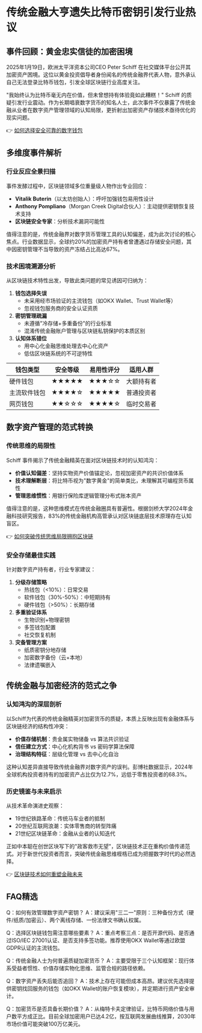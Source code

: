 # 传统金融大亨遗失比特币密钥引发行业热议

## 事件回顾：黄金忠实信徒的加密困境
2025年1月19日，欧洲太平洋资本公司CEO Peter Schiff 在社交媒体平台公开其加密资产困境。这位以黄金投资倡导者身份闻名的传统金融界代表人物，意外承认自己无法登录比特币钱包，引发全球区块链行业高度关注。

"我始终认为比特币毫无内在价值，但未曾想持有体验竟如此糟糕！" Schiff 的质疑引发行业震动。作为长期唱衰数字货币的知名人士，此次事件不仅暴露了传统金融从业者在数字资产管理领域的认知局限，更折射出加密资产存储技术亟待优化的现实问题。

👉 [如何选择安全可靠的数字钱包](https://bit.ly/okx_welcome)

## 多维度事件解析

### 行业反应全景扫描
事件发酵过程中，区块链领域多位重量级人物作出专业回应：
- **Vitalik Buterin**（以太坊创始人）：呼吁加强钱包易用性设计
- **Anthony Pompliano**（Morgan Creek Digital合伙人）：主动提供密钥恢复技术支持
- **区块链安全专家**：分析技术漏洞可能性

值得注意的是，传统金融界对数字货币管理工具的认知偏差，成为此次讨论的核心焦点。行业数据显示，全球约20%的加密资产持有者曾遭遇过存储安全问题，其中因密钥管理不当导致的资产冻结占比高达67%。

### 技术困境溯源分析
从区块链技术特性出发，导致此类问题的常见诱因可归纳为：
1. **钱包选择失误**
   - 未采用经市场验证的主流钱包（如OKX Wallet、Trust Wallet等）
   - 忽视钱包服务商的安全认证资质
2. **密钥管理疏漏**
   - 未遵循"冷存储+多重备份"的行业标准
   - 混淆传统金融账户管理与区块链私钥保护的本质区别
3. **认知体系错位**
   - 用中心化金融思维处理去中心化资产
   - 低估区块链系统的不可逆特性

| 钱包类型       | 安全等级 | 易用性评分 | 适用人群          |
|----------------|----------|------------|-------------------|
| 硬件钱包       | ★★★★★    | ★★★☆☆      | 大额持有者        |
| 主流软件钱包   | ★★★★☆    | ★★★★★      | 普通投资者        |
| 网页钱包       | ★★☆☆☆    | ★★★★☆      | 临时交易者        |

## 数字资产管理的范式转换

### 传统思维的局限性
Schiff 事件揭示了传统金融精英在面对区块链技术时的认知鸿沟：
- **价值认知偏差**：坚持实物资产价值锚定论，忽视加密资产的共识价值体系
- **技术理解断层**：将比特币视为"数字黄金"的简单类比，未理解其可编程货币属性
- **管理思维惯性**：用银行保险库逻辑管理分布式账本资产

值得注意的是，这种思维模式在传统金融圈具有普遍性。根据剑桥大学2024年金融科技研究报告，83%的传统金融机构高管承认对区块链底层技术原理存在认知盲区。

👉 [如何突破传统思维局限拥抱区块链](https://bit.ly/okx_welcome)

### 安全存储最佳实践
针对数字资产持有者，行业专家建议：
1. **分级存储策略**
   - 热钱包（<10%）：日常交易
   - 软件钱包（30%-50%）：中短期持有
   - 硬件钱包（>50%）：长期存储
2. **多重验证体系**
   - 生物识别+物理密钥
   - 多签钱包配置
   - 社交恢复机制
3. **灾备管理方案**
   - 纸质密钥分地存储
   - 加密数字备份（云+本地）
   - 法律遗嘱嵌入

## 传统金融与加密经济的范式之争

### 认知鸿沟的深层剖析
以Schiff为代表的传统金融精英对加密货币的质疑，本质上反映出现有金融体系与区块链经济的结构性冲突：
- **价值存储机制**：贵金属实物储备 vs 算法共识验证
- **信任建立方式**：中心化机构背书 vs 密码学算法保障
- **治理结构特征**：层级化管理 vs 去中心化自治

这种认知差异直接导致传统金融界对数字资产的误判。彭博社数据显示，2024年全球机构投资者持有的加密资产占比仅为12.7%，远低于零售投资者的68.3%。

### 历史镜鉴与未来启示
从技术革命演进史观察：
- 19世纪铁路革命：传统马车业者的抵制
- 20世纪互联网浪潮：实体零售商的转型阵痛
- 21世纪区块链革命：金融从业者的认知迭代

正如中本聪在创世区块写下的"政客救市无望"，区块链技术正在重构价值传递范式。对于新世代投资者而言，突破传统金融思维桎梏已成为把握数字时代的必然选择。

👉 [区块链技术如何重塑金融未来](https://bit.ly/okx_welcome)

## FAQ精选

Q：如何有效管理数字资产密钥？
A：建议采用"三二一"原则：三种备份方式（硬件/纸质/加密云）、两个离线存储、一份法律文书确认权属。

Q：选择区块链钱包需注意哪些要素？
A：重点考察三点：是否开源代码、是否通过ISO/IEC 27001认证、是否支持多签功能。推荐使用OKX Wallet等通过欧盟GDPR认证的主流钱包。

Q：传统金融人士为何普遍质疑加密货币？
A：主要受限于三个认知框架：现行体系受益者惯性、价值存储实物化思维、监管合规的路径依赖。

Q：数字资产丢失后能否追回？
A：技术上存在可能但成本高昂。建议优先选择提供密钥找回服务的钱包（如OKX Wallet的账户恢复模块），并定期进行资产安全审计。

Q：加密货币是否具备长期价值？
A：从梅特卡夫定律验证，比特币网络价值与用户数平方成正比。目前全球加密用户已达4.2亿，按互联网发展曲线推算，2030年市场价值可能突破100万亿美元。